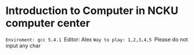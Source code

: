 <h1>Introduction to Computer in NCKU computer center</h1>

`Enviroment: gcc 5.4.1
`Editor: Alex
`Way to play: 1,2,3,4,5
`Please do not input any char
